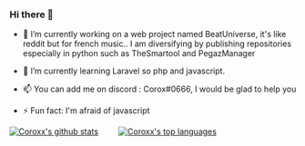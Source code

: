 ### Hi there 👋


- 🔭 I’m currently working on a web project named BeatUniverse, it's like reddit but for french music.. I am diversifying by publishing repositories especially in python such as TheSmartool and PegazManager

- 🌱 I’m currently learning Laravel so php and javascript.

- 📫 You can add me on discord : Corox#0666, I would be glad to help you

- ⚡ Fun fact: I'm afraid of javascript

[![Coroxx's github stats](https://github-readme-stats.vercel.app/api?username=Coroxx&theme=gotham)](https://github.com/anuraghazra/github-readme-stats)&nbsp;&nbsp;&nbsp;&nbsp;&nbsp;&nbsp;&nbsp;&nbsp;   [![Coroxx's top languages](https://github-readme-stats.vercel.app/api/top-langs/?username=Coroxx&theme=gotham)](https://github.com/anuraghazra/github-readme-stats)

